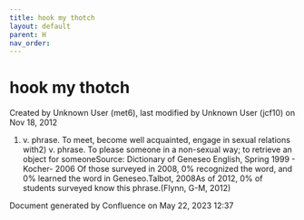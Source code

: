 ```yaml
---
title: hook my thotch
layout: default
parent: H
nav_order:
---
```


# hook my thotch

Created by  Unknown User (met6), last modified by  Unknown User (jcf10) on Nov 18, 2012

1) v. phrase. To meet, become well acquainted, engage in sexual relations with2) v. phrase. To please someone in a non-sexual way; to retrieve an object for someoneSource: Dictionary of Geneseo English, Spring 1999 - Kocher- 2006 Of those surveyed in 2008, 0% recognized the word, and 0% learned the word in Geneseo.Talbot, 2008As of 2012, 0% of students surveyed know this phrase.(Flynn, G-M, 2012)

Document generated by Confluence on May 22, 2023 12:37


